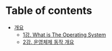 # Table of contents

* [개요](README.md)
  * [1강. What is The Operating System](undefined/1-.-what-is-the-operating-system.md)
  * [2강. 운영체제 동작 개요](undefined/2-..md)
